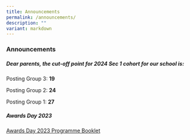 ```yaml
---
title: Announcements
permalink: /announcements/
description: ""
variant: markdown
---
```

### Announcements

##### Dear parents, the cut-off point for 2024 Sec 1 cohort for our school is:
Posting Group 3: **19**

Posting Group 2: **24**

Posting Group 1: **27**

##### Awards Day 2023

[Awards Day 2023 Programme Booklet](/awardsday2023/)